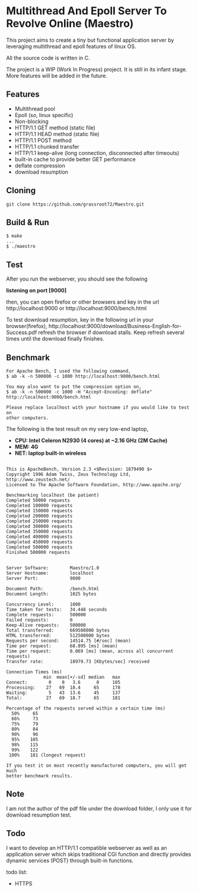 # Multithread And Epoll Server To Revolve Online (Maestro)

This project aims to create a tiny but functional application server by
leveraging multithread and epoll features of linux OS.

All the source code is written in C.

The project is a WIP (Work In Progress) project. It is still in its infant
stage. More features will be added in the future.


## Features

  - Multithread pool
  - Epoll (so, linux specific)
  - Non-blocking
  - HTTP/1.1 GET method (static file)
  - HTTP/1.1 HEAD method (static file)
  - HTTP/1.1 POST method
  - HTTP/1.1 chunked transfer
  - HTTP/1.1 keep-alive (long connection, disconnected after timeouts)
  - built-in cache to provide better GET performance
  - deflate compression
  - download resumption


## Cloning
```
git clone https://github.com/grassroot72/Maestro.git
```

## Build & Run
```
$ make
...
$ ./maestro
```



## Test

After you run the webserver, you should see the following

**listening on port [9000]**

then, you can open firefox or other browsers and key in the url
http://localhost:9000
or
http://localhost:9000/bench.html

To test download resumption, key in the following url in your browser(firefox),
http://localhost:9000/download/Business-English-for-Success.pdf
refresh the browser if download stalls. Keep refresh several times until the
download finally finishes.


## Benchmark
```
For Apache Bench, I used the following command,
$ ab -k -n 500000 -c 1000 http://localhost:9000/bench.html

You may also want to put the compression option on,
$ ab -k -n 500000 -c 1000 -H "Accept-Encoding: deflate" http://localhost:9000/bench.html

Please replace localhost with your hostname if you would like to test on
other computers.
```

The following is the test result on my very low-end laptop,
  - **CPU: Intel Celeron N2930 (4 cores) at ~2.16 GHz (2M Cache)**
  - **MEM: 4G**
  - **NET: laptop built-in wireless**
```

This is ApacheBench, Version 2.3 <$Revision: 1879490 $>
Copyright 1996 Adam Twiss, Zeus Technology Ltd, http://www.zeustech.net/
Licensed to The Apache Software Foundation, http://www.apache.org/

Benchmarking localhost (be patient)
Completed 50000 requests
Completed 100000 requests
Completed 150000 requests
Completed 200000 requests
Completed 250000 requests
Completed 300000 requests
Completed 350000 requests
Completed 400000 requests
Completed 450000 requests
Completed 500000 requests
Finished 500000 requests


Server Software:        Maestro/1.0
Server Hostname:        localhost
Server Port:            9000

Document Path:          /bench.html
Document Length:        1025 bytes

Concurrency Level:      1000
Time taken for tests:   34.448 seconds
Complete requests:      500000
Failed requests:        0
Keep-Alive requests:    500000
Total transferred:      669500000 bytes
HTML transferred:       512500000 bytes
Requests per second:    14514.75 [#/sec] (mean)
Time per request:       68.895 [ms] (mean)
Time per request:       0.069 [ms] (mean, across all concurrent requests)
Transfer rate:          18979.73 [Kbytes/sec] received

Connection Times (ms)
              min  mean[+/-sd] median   max
Connect:        0    0   3.6      0     105
Processing:    27   69  18.4     65     178
Waiting:        5   43  13.6     45     137
Total:         27   69  18.7     65     181

Percentage of the requests served within a certain time (ms)
  50%     65
  66%     73
  75%     79
  80%     84
  90%     96
  95%    105
  98%    115
  99%    122
 100%    181 (longest request)

If you test it on most recently manufactured computers, you will get much
better benchmark results.
```


## Note

I am not the author of the pdf file under the download folder, I only
use it for download resumption test.


## Todo

I want to develop an HTTP/1.1 compatible webserver as well as an application
server which skips traditional CGI function and directly provides dynamic
services (POST) through built-in functions.

todo list:
  - HTTPS

